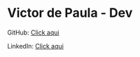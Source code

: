 # Victor de Paula - Dev

GitHub: [Click aqui](https://github.com/VictorDpaulaa)

LinkedIn: [Click aqui](https://linkedin.com/in/victor-de-paula-668671320)